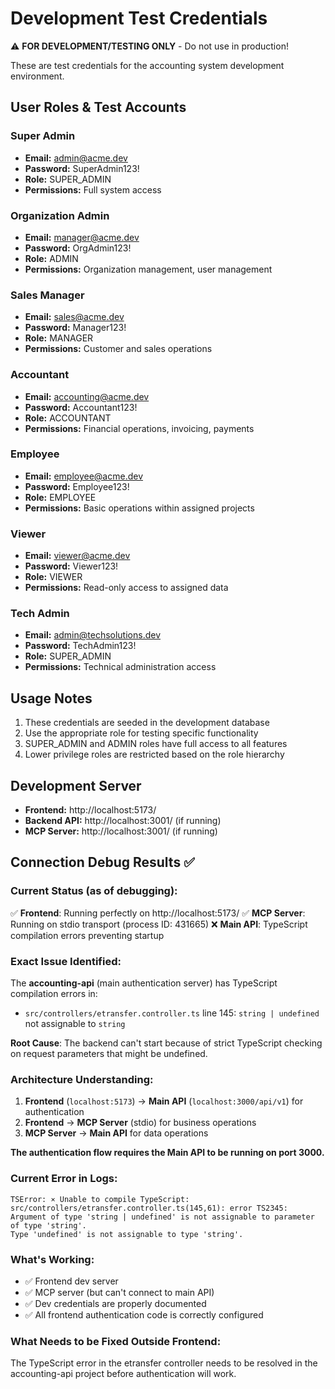 # Development Test Credentials

⚠️ **FOR DEVELOPMENT/TESTING ONLY** - Do not use in production!

These are test credentials for the accounting system development environment.

## User Roles & Test Accounts

### Super Admin
- **Email:** admin@acme.dev
- **Password:** SuperAdmin123!
- **Role:** SUPER_ADMIN
- **Permissions:** Full system access

### Organization Admin
- **Email:** manager@acme.dev
- **Password:** OrgAdmin123!
- **Role:** ADMIN
- **Permissions:** Organization management, user management

### Sales Manager
- **Email:** sales@acme.dev
- **Password:** Manager123!
- **Role:** MANAGER
- **Permissions:** Customer and sales operations

### Accountant
- **Email:** accounting@acme.dev
- **Password:** Accountant123!
- **Role:** ACCOUNTANT
- **Permissions:** Financial operations, invoicing, payments

### Employee
- **Email:** employee@acme.dev
- **Password:** Employee123!
- **Role:** EMPLOYEE
- **Permissions:** Basic operations within assigned projects

### Viewer
- **Email:** viewer@acme.dev
- **Password:** Viewer123!
- **Role:** VIEWER
- **Permissions:** Read-only access to assigned data

### Tech Admin
- **Email:** admin@techsolutions.dev
- **Password:** TechAdmin123!
- **Role:** SUPER_ADMIN
- **Permissions:** Technical administration access

## Usage Notes

1. These credentials are seeded in the development database
2. Use the appropriate role for testing specific functionality
3. SUPER_ADMIN and ADMIN roles have full access to all features
4. Lower privilege roles are restricted based on the role hierarchy

## Development Server

- **Frontend:** http://localhost:5173/
- **Backend API:** http://localhost:3001/ (if running)
- **MCP Server:** http://localhost:3001/ (if running)

## Connection Debug Results ✅

### Current Status (as of debugging):

✅ **Frontend**: Running perfectly on http://localhost:5173/
✅ **MCP Server**: Running on stdio transport (process ID: 431665)
❌ **Main API**: TypeScript compilation errors preventing startup

### Exact Issue Identified:

The **accounting-api** (main authentication server) has TypeScript compilation errors in:
- `src/controllers/etransfer.controller.ts` line 145: `string | undefined` not assignable to `string`

**Root Cause**: The backend can't start because of strict TypeScript checking on request parameters that might be undefined.

### Architecture Understanding:

1. **Frontend** (`localhost:5173`) → **Main API** (`localhost:3000/api/v1`) for authentication
2. **Frontend** → **MCP Server** (stdio) for business operations
3. **MCP Server** → **Main API** for data operations

**The authentication flow requires the Main API to be running on port 3000.**

### Current Error in Logs:
```
TSError: ⨯ Unable to compile TypeScript:
src/controllers/etransfer.controller.ts(145,61): error TS2345:
Argument of type 'string | undefined' is not assignable to parameter of type 'string'.
Type 'undefined' is not assignable to type 'string'.
```

### What's Working:
- ✅ Frontend dev server
- ✅ MCP server (but can't connect to main API)
- ✅ Dev credentials are properly documented
- ✅ All frontend authentication code is correctly configured

### What Needs to be Fixed Outside Frontend:
The TypeScript error in the etransfer controller needs to be resolved in the accounting-api project before authentication will work.